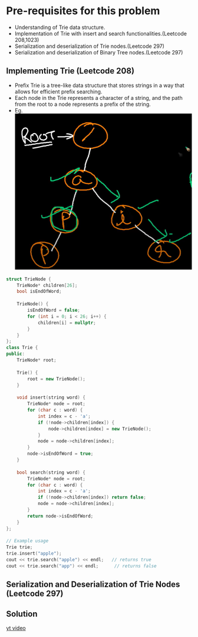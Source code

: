 # Pre-requisites for this problem
- Understanding of Trie data structure.
- Implementation of Trie with insert and search functionalities.(Leetcode 208,1023)
- Serialization and deserialization of Trie nodes.(Leetcode 297)
- Serialization and deserialization of Binary Tree nodes.(Leetcode 297)

## Implementing Trie (Leetcode 208)
- Prefix Trie is a tree-like data structure that stores strings in a way that allows for efficient prefix searching.
- Each node in the Trie represents a character of a string, and the path from the root to a node represents a prefix of the string.
- Eg. ![prefix trie](image.png)

```cpp
struct TrieNode {
    TrieNode* children[26];
    bool isEndOfWord;
    
    TrieNode() {
        isEndOfWord = false;
        for (int i = 0; i < 26; i++) {
            children[i] = nullptr;
        }
    }
};
class Trie {
public:
    TrieNode* root;

    Trie() {
        root = new TrieNode();
    }

    void insert(string word) {
        TrieNode* node = root;
        for (char c : word) {
            int index = c - 'a';
            if (!node->children[index]) {
                node->children[index] = new TrieNode();
            }
            node = node->children[index];
        }
        node->isEndOfWord = true;
    }

    bool search(string word) {
        TrieNode* node = root;
        for (char c : word) {
            int index = c - 'a';
            if (!node->children[index]) return false;
            node = node->children[index];
        }
        return node->isEndOfWord;
    }
};

// Example usage
Trie trie;
trie.insert("apple");
cout << trie.search("apple") << endl;   // returns true
cout << trie.search("app") << endl;      // returns false
```

## Serialization and Deserialization of Trie Nodes (Leetcode 297)
## Solution
[yt video](https://youtu.be/8G7grg45Pd4)
